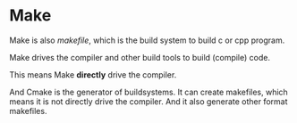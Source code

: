 # Make

Make is also *makefile*, which is the build system to build c or cpp program.

Make drives the compiler and other build tools to build (compile) code.

This means Make **directly** drive the compiler.



And Cmake is the generator of buildsystems. It can create makefiles, which means it is not directly drive the compiler. And it also generate other format makefiles.

